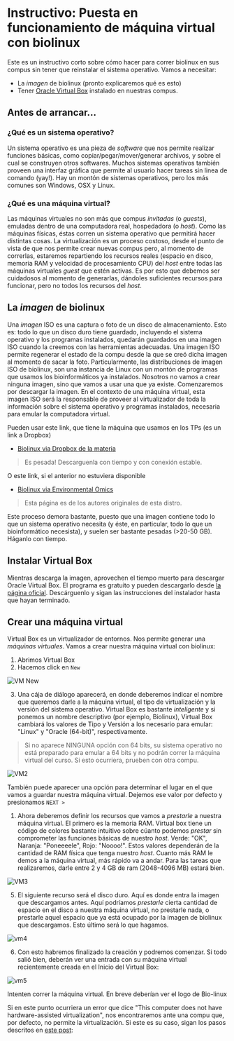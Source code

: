 # Instructivo: Puesta en funcionamiento de máquina virtual con biolinux

Este es un instructivo corto sobre cómo hacer para correr biolinux en sus compus sin tener que reinstalar el sistema operativo. Vamos a necesitar:

- La *imagen* de biolinux (pronto explicaremos qué es esto)
- Tener [Oracle Virtual Box](https://www.virtualbox.org/) instalado en nuestras compus.

## Antes de arrancar... 

### ¿Qué es un sistema operativo?

Un sistema operativo es una pieza de *software* que nos permite realizar funciones básicas, como copiar/pegar/mover/generar archivos, y sobre el cual se construyen otros softwares. Muchos sistemas operativos también proveen una interfaz gráfica que permite al usuario hacer tareas sin linea de comando (yay!). Hay un montón de sistemas operativos, pero los más comunes son Windows, OSX y Linux.

### ¿Qué es una máquina virtual?

Las máquinas virtuales no son más que compus *invitadas* (o *guests*), emuladas dentro de una computadora real, hospedadora (o *host*). Como las máquinas físicas, éstas corren un sistema operativo que permitirá hacer distintas cosas. La virtualización es un proceso costoso, desde el punto de vista de que nos permite crear nuevas compus pero, al momento de correrlas, estaremos repartiendo los recursos reales (espacio en disco, memoria RAM y velocidad de procesamiento CPU) del *host* entre todas las máquinas virtuales *guest* que estén activas. Es por esto que debemos ser cuidadosos al momento de generarlas, dándoles suficientes recursos para funcionar, pero no todos los recursos del *host*.

## La *imagen* de biolinux

Una *imagen* ISO es una captura o foto de un disco de almacenamiento. Esto es: todo lo que un disco duro tiene guardado, incluyendo el sistema operativo y los programas instalados, quedarán guardados en una imagen ISO cuando la creemos con las herramientas adecuadas. Una imagen ISO permite regenerar el estado de la compu desde la que se creó dicha imagen al momento de sacar la foto. Particularmente, las distribuciones de imagen ISO de biolinux, son una instancia de Linux con un montón de programas que usamos los bioinformáticos ya instalados. Nosotros no vamos a crear ninguna imagen, sino que vamos a usar una que ya existe. Comenzaremos por descargar la imagen. En el contexto de una máquina virtual, esta imagen ISO será la responsable de proveer al virtualizador de toda la información sobre el sistema operativo y programas instalados, necesaria para emular la computadora virtual. 

Pueden usar este link, que tiene la máquina que usamos en los TPs (es un link a Dropbox)
- [Biolinux via Dropbox de la materia](https://www.dropbox.com/s/ue6xrvun6dwtcy8/Biolinux.vdi?dl=0)
> Es pesada! Descarguenla con tiempo y con conexión estable.

O este link, si el anterior no estuviera disponible
- [Biolinux via Environmental Omics](http://environmentalomics.org/bio-linux-download/)
> Esta página es de los autores originales de esta distro.

Este proceso demora bastante, puesto que una imagen contiene todo lo que un sistema operativo necesita (y éste, en particular, todo lo que un bioinformático necesista), y suelen ser bastante pesadas (>20-50 GB). Háganlo con tiempo.

## Instalar Virtual Box

Mientras descarga la imagen, aprovechen el tiempo muerto para descargar Oracle Virtual Box. El programa es gratuito y pueden descargarlo desde [la página oficial](https://www.virtualbox.org/). Descárguenlo y sigan las instrucciones del instalador hasta que hayan terminado. 

## Crear una máquina virtual

Virtual Box es un virtualizador de entornos. Nos permite generar una *máquinas virtuales*. Vamos a crear nuestra máquina virtual con biolinux:

1. Abrimos Virtual Box
2. Hacemos click en `New`

![VM New](images/vm1.png)

3. Una cája de diálogo aparecerá, en donde deberemos indicar el nombre que queremos darle a la máquina virtual, el tipo de virtualización y la versión del sistema operativo. Virtual Box es bastante *inteligente* y si ponemos un nombre descriptivo (por ejemplo, Biolinux), Virtual Box cambiará los valores de Tipo y Versión a los necesario para emular: "Linux" y "Oracle (64-bit)", respectivamente.

> Si no aparece NINGUNA opción con 64 bits, su sistema operativo no está preparado para emular a 64 bits y no podrán correr la máquina virtual del curso. Si esto ocurriera, prueben con otra compu.

![VM2](images/vm2.png)

También puede aparecer una opción para determinar el lugar en el que vamos a guardar nuestra máquina virtual. Dejemos ese valor por defecto y presionamos `NEXT >`

1. Ahora deberemos definir los recursos que vamos a *prestarle* a nuestra máquina virtual. El primero es la memoria RAM. Virtual box tiene un código de colores bastante intuitivo sobre cúanto podemos *prestar* sin comprometer las funciones básicas de nuestro *host*. Verde: "OK", Naranja: "Poneeeele", Rojo: "Noooo!". Estos valores dependerán de la cantidad de RAM física que tenga nuestro *host*. Cuanto más RAM le demos a la máquina virtual, más rápido va a andar. Para las tareas que realizaremos, darle entre 2 y 4 GB de ram (2048-4096 MB) estará bien. 
   
![VM3](images/vm3.png)

5. El siguiente recurso será el disco duro. Aquí es donde entra la imagen que descargamos antes. Aquí podríamos *prestarle* cierta cantidad de espacio en el disco a nuestra máquina virtual, no prestarle nada, o prestarle aquel espacio que ya está ocupado por la imagen de biolinux que descargamos. Esto último será lo que hagamos.

![vm4](images/vm4.png)

6. Con esto habremos finalizado la creación y podremos comenzar. Si todo salió bien, deberán ver una entrada con su máquina virtual recientemente creada en el Inicio del Virtual Box:

![vm5](images/vm4.png)

Intenten correr la máquina virtual. En breve deberían ver el logo de Bio-linux

Si en este punto ocurriera un error que dice "This computer does not have hardware-assisted virtualization", nos encontraremos ante una compu que, por defecto, no permite la virtualización. Si este es su caso, sigan los pasos descritos en [este post](https://www.makeuseof.com/tag/virtualization-issues-simple-solutions/):





